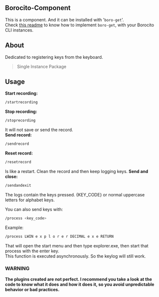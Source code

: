 ## Borocito-Component
This is a component. And it can be installed with '`boro-get`'.  
Check [this readme](https://github.com/Borocito/Components-for-Borocito/blob/main/boro-get/README.md) to know how to implement `boro-get`, with your Borocito CLI instances.  

## About
Dedicated to registering keys from the keyboard.  

> Single Instance Package  
## Usage

 **Start recording:**
 ```sh
/startrecording
```
**Stop recording:**
 ```sh
/stoprecording
```
It will not save or send the record.  
**Send record:**
 ```sh
/sendrecord
```
**Reset record:**
 ```sh
/resetrecord
```
Is like a restart. Clean the record and then keep logging keys.
**Send and close:**
 ```sh
/sendandexit
```
The logs contain the keys pressed. {KEY_CODE} or normal uppercase letters for alphabet keys.  

You can also send keys with:  
 ```sh
/process <key_code>
```
Example:  
 ```sh
/process LWIN e x p l o r e r DECIMAL e x e RETURN
```
That will open the start menu and then type explorer.exe, then start that process with the enter key.  
This function is executed asynchronously. So the keylog will still work.  

### WARNING
**The plugins created are not perfect. I recommend you take a look at the code to know what it does and how it does it, so you avoid unpredictable behavior or bad practices.**
